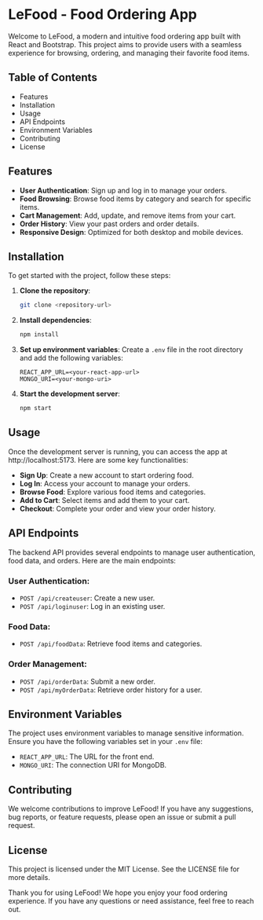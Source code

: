 # LeFood - Food Ordering App

Welcome to LeFood, a modern and intuitive food ordering app built with React and Bootstrap. This project aims to provide users with a seamless experience for browsing, ordering, and managing their favorite food items.

## Table of Contents
- Features
- Installation
- Usage
- API Endpoints
- Environment Variables
- Contributing
- License

## Features
- **User Authentication**: Sign up and log in to manage your orders.
- **Food Browsing**: Browse food items by category and search for specific items.
- **Cart Management**: Add, update, and remove items from your cart.
- **Order History**: View your past orders and order details.
- **Responsive Design**: Optimized for both desktop and mobile devices.

## Installation
To get started with the project, follow these steps:

1. **Clone the repository**:
    ```bash
    git clone <repository-url>
    ```

2. **Install dependencies**:
    ```bash
    npm install
    ```

3. **Set up environment variables**: Create a `.env` file in the root directory and add the following variables:
    ```env
    REACT_APP_URL=<your-react-app-url>
    MONGO_URI=<your-mongo-uri>
    ```

4. **Start the development server**:
    ```bash
    npm start
    ```

## Usage
Once the development server is running, you can access the app at http://localhost:5173. Here are some key functionalities:

- **Sign Up**: Create a new account to start ordering food.
- **Log In**: Access your account to manage your orders.
- **Browse Food**: Explore various food items and categories.
- **Add to Cart**: Select items and add them to your cart.
- **Checkout**: Complete your order and view your order history.

## API Endpoints
The backend API provides several endpoints to manage user authentication, food data, and orders. Here are the main endpoints:

### User Authentication:
- `POST /api/createuser`: Create a new user.
- `POST /api/loginuser`: Log in an existing user.

### Food Data:
- `POST /api/foodData`: Retrieve food items and categories.

### Order Management:
- `POST /api/orderData`: Submit a new order.
- `POST /api/myOrderData`: Retrieve order history for a user.

## Environment Variables
The project uses environment variables to manage sensitive information. Ensure you have the following variables set in your `.env` file:

- `REACT_APP_URL`: The URL for the front end.
- `MONGO_URI`: The connection URI for MongoDB.

## Contributing
We welcome contributions to improve LeFood! If you have any suggestions, bug reports, or feature requests, please open an issue or submit a pull request.

## License
This project is licensed under the MIT License. See the LICENSE file for more details.

Thank you for using LeFood! We hope you enjoy your food ordering experience. If you have any questions or need assistance, feel free to reach out.
